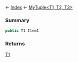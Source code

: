 ← [Index](Api-Index) ← [MyTuple<T1, T2, T3>](VRage.MyTuple`3)

### Summary

```csharp
public T1 Item1
```

### Returns

[T1]()

